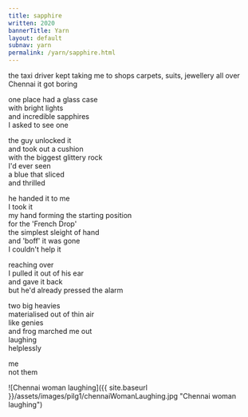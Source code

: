 ```yaml
---
title: sapphire
written: 2020
bannerTitle: Yarn
layout: default
subnav: yarn
permalink: /yarn/sapphire.html
---
```


<div class="poem">
the taxi driver  
kept taking me to shops  
carpets, suits, jewellery  
all over Chennai  
it got boring  


one place had a glass case  
with bright lights  
and incredible sapphires  
I asked to see one  


the guy unlocked it  
and took out a cushion  
with the biggest glittery rock  
I'd ever seen  
a blue that sliced  
and thrilled


he handed it to me  
I took it  
my hand forming the starting position  
for the 'French Drop'  
the simplest sleight of hand  
and 'boff' it was gone  
I couldn't help it  


reaching over  
I pulled it out of his ear  
and gave it back  
but he'd already pressed the alarm  


two big heavies  
materialised out of thin air  
like genies  
and frog marched me out  
laughing  
helplessly  


me  
not them
</div>

![Chennai woman laughing]({{ site.baseurl }}/assets/images/pilg1/chennaiWomanLaughing.jpg "Chennai woman laughing")

